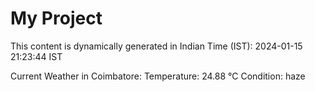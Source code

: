 # My Project

This content is dynamically generated in Indian Time (IST): 2024-01-15 21:23:44 IST


Current Weather in Coimbatore:
Temperature: 24.88 °C
Condition: haze

